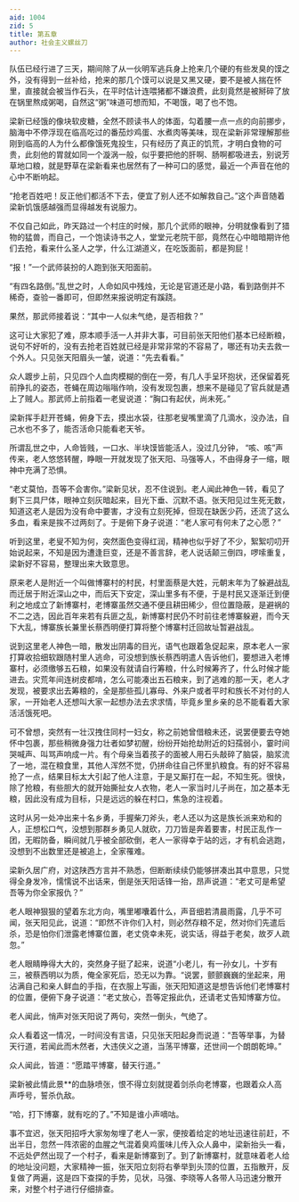 ```yaml
---
aid: 1004
zid: 5
title: 第五章
author: 社会主义螺丝刀
---
```


队伍已经行进了三天，期间除了从一伙明军逃兵身上抢来几个硬的有些发臭的馍之外，没有得到一丝补给，抢来的那几个馍可以说是又黑又硬，要不是被人揣在怀里，直接就会被当作石头，在平时估计连喂猪都不嫌浪费，此刻竟然是被掰碎了放在锅里熬成粥喝，自然这“粥”味道可想而知，不喝饿，喝了也不饱。

梁新已经饿的像块软皮糖，全然不顾读书人的体面，勾着腰一点一点的向前挪步，脑海中不停浮现在临高吃过的番茄炒鸡蛋、水煮肉等美味，现在梁新非常理解那些刚到临高的人为什么都像饿死鬼投生，只有经历了真正的饥荒，才明白食物的可贵，此刻他的胃就如同一个漩涡一般，似乎要把他的肝啊、肠啊都吸进去，别说芳草地口粮，就是野草在梁新看来也居然有了一种可口的感觉，最近一个声音在他的心中不断响起。

“抢老百姓吧！反正他们都活不下去，便宜了别人还不如解救自己。”这个声音随着梁新饥饿感越强而显得越发有说服力。

不仅自己如此，昨天路过一个村庄的时候，那几个武师的眼神，分明就像看到了猎物的猛兽，而自己，一个饱读诗书之人，堂堂元老院干部，竟然在心中暗暗期许他们去抢，看来什么圣人之学，什么江湖道义，在吃饭面前，都是狗屁！

“报！”一个武师装扮的人跑到张天阳面前。

“有四名路倒。”乱世之时，人命如风中残烛，无论是官道还是小路，看到路倒并不稀奇，查验一番即可，但即然来报说明定有蹊跷。

果然，那武师接着说：“其中一人似未气绝，是否相救？”

这可让大家犯了难，原本顺手活一人并非大事，可目前张天阳他们基本已经断粮，说句不好听的，没有去抢老百姓就已经是非常非常的不容易了，哪还有功夫去救一个外人。只见张天阳眉头一皱，说道：“先去看看。”

众人踱步上前，只见四个人血肉模糊的倒在一旁，有几人手呈环抱状，还保留着死前挣扎的姿态，苍蝇在周边嗡嗡作响，没有发现包裹，想来不是碰见了官兵就是遇上了贼人。那武师上前指着一老叟说道：“胸口有起伏，尚未死。”

梁新挥手赶开苍蝇，俯身下去，摸出水袋，往那老叟嘴里滴了几滴水，没办法，自己水也不多了，能否活命只能看老天爷。

所谓乱世之中，人命皆贱，一口水、半块馍皆能活人，没过几分钟， “咳、咳”声传来，老人悠悠转醒，睁眼一开就发现了张天阳、马强等人，不由得身子一缩，眼神中充满了恐惧。

“老丈莫怕，吾等不会害你。”梁新见状，忍不住说到。老人闻此神色一转，看见了剩下三具尸体，眼神立刻灰暗起来，目光下垂、沉默不语。张天阳见过生死无数，知道这老人是因为没有命中要害，才没有立刻死掉，但现在缺医少药，还流了这么多血，看来是挨不过两刻了。于是俯下身子说道：“老人家可有何未了之心愿？”

听到这里，老叟不知为何，突然面色变得红润，精神也似乎好了不少，絮絮叨叨开始说起来，不知是因为遭逢巨变，还是不善言辞，老人说话颠三倒四，啰嗦重复，梁新好不容易，整理出来大致意思。

原来老人是附近一个叫做博寨村的村民，村里面蔡是大姓，元朝末年为了躲避战乱而迁居于附近深山之中，而后天下安定，深山里多有不便，于是村民又逐渐迁到便利之地成立了新博寨村，老博寨虽然交通不便且耕田稀少，但位置隐蔽，是避祸的不二之选，因此百年来若有兵匪之乱，新博寨村民仍不时前往老博寨躲避，而今天下大乱，博寨族长兼里长蔡西明便打算将整个博寨村迁回故址暂避战乱。

说到这里老人神色一暗，散发出阴毒的目光，语气也跟着急促起来，原本老人一家打算收拾细软跟随村里人逃命，可没想到族长蔡西明遣人告诉他们，要想进入老博寨村，必须缴够五石粮，如果没有就请自行筹粮，什么时候筹齐了，什么时候才能进去。灾荒年间连树皮都啃，怎么可能凑出五石粮来，到了逃难的那一天，老人才发现，被要求出去筹粮的，全是那些孤儿寡母、外来户或者平时和族长不对付的人家，一开始老人还想叫大家一起想办法去求求情，毕竟乡里乡亲的总不能看着大家活活饿死吧。

可不曾想，突然有一壮汉拽住同村一妇女，称之前她曾借粮未还，说罢便要去夺她怀中包裹，那些稍微身强力壮者如梦初醒，纷纷开始抢劫附近的妇孺弱小，霎时间哭喊声、叫骂声响成一片。有个母亲当着孩子的面被人用石头敲碎了脑袋，脑浆流了一地，混在粮食里，其他人浑然不觉，仍拼命往自己怀里扒粮食。有的好不容易抢了一点，结果目标太大引起了他人注意，于是又厮打在一起，不知生死。很快，除了抢粮，有些胆大的就开始撕扯女人衣物，老人一家当时儿子尚在，加之基本无粮，因此没有成为目标，只是远远的躲在村口，焦急的注视着。

这时从另一处冲出来十名乡勇，手握柴刀斧头，老人还以为这是族长派来劝和的人，正想松口气，没想到那群乡勇见人就砍，刀刀皆是奔着要害，村民正乱作一团，无暇防备，瞬间就几乎被全部砍倒，老人一家得幸于站的远，才有机会逃跑，没想到不出数里还是被追上，全家罹难。

梁新久居广府，对这陕西方言并不熟悉，但断断续续仍能够拼凑出其中意思，只觉得全身发冷，懦懦说不出话来，倒是张天阳话锋一抬，昂声说道：“老丈可是希望吾等为你全家报仇？”

老人眼神狠狠的望着东北方向，嘴里嘟囔着什么，声音细若清晨雨露，几乎不可闻，张天阳见此，说道：“即然不许你们入村，则必然存粮不足，然对你们先遣后杀，恐是怕你们泄露老博寨位置，老丈侥幸未死，说实话，得益于老矣，故歹人疏忽。”

老人眼睛睁得大大的，突然身子挺了起来，说道“小老儿，有一孙女儿，十岁有三，被蔡西明以为质，俺全家死后，恐无以为靠。“说罢，颤颤巍巍的坐起来，用沾满自己和亲人鲜血的手指，在衣服上写画，张天阳知道这是想告诉他们老博寨村的位置，便俯下身子说道：“老丈放心，吾等定报此仇，还请老丈告知博寨方位。

老人闻此，悄声对张天阳说了两句，突然一倒头，气绝了。

众人看着这一情况，一时间没有言语，只见张天阳起身而说道：“吾等举事，为替天行道，若闻此而木然者，大违侠义之道，当荡平博寨，还世间一个朗朗乾坤。”

众人闻此，皆道：“愿踏平博寨，替天行道。”

梁新被此情此景\*\*的血脉喷张，恨不得立刻就提着剑杀向老博寨，也跟着众人高声呼号，誓杀仇敌。

“哈，打下博寨，就有吃的了。”不知是谁小声嘀咕。

事不宜迟，张天阳招呼大家匆匆埋了老人一家，便按着给定的地址迅速往前赶，不出半日，忽然一阵浓密的血腥之气混着臭鸡蛋味儿传入众人鼻中，梁新抬头一看，不远处俨然出现了一个村子，看来是新博寨到了。到了新博寨村，就意味着老人给的地址没问题，大家精神一振，张天阳立刻将右拳举到头顶的位置，五指散开，反复做了两遍，这是四下查探的手势，见状，马强、李晓等人各带人马迅速分散开来，对整个村子进行仔细排查。
